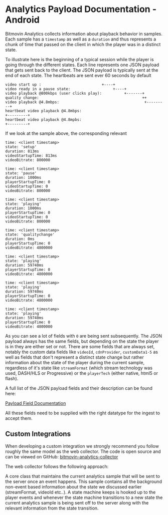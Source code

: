 # Analytics Payload Documentation - Android

Bitmovin Analytics collects information about playback behavior in samples. Each sample has a `timestamp` as well as a `duration` and thus represents a chunk of time that passed on the client in which the player was in a distinct state.

To illustrate here is the beginning of a typical session while the player is going through the different states. Each line represents one JSON payload that gets sent back to the client. The JSON payload is typically sent at the end of each state. The heartbeats are sent ever 60 seconds by default

```
video start up :                           +----+
video ready in a pause state:                   +----+
video playback @800kbps (user clicks play):          +-------+
quality change:                                              ++
video playback @4.8mbps:                                      +---------+
heartbeat video playback @4.8mbps:                                      +---------+
heartbeat video playback @4.8mpbs:                                                +---------+
```

If we look at the sample above, the corresponding relevant 

```
time: <client timestamp>
state: 'setup'
duration: 813ms
videoStartupTime: 813ms
videoBitrate: 800000
```
```
time: <client timestamp>
state: 'pause'
duration: 1000ms
playerStartupTime: 0
videoStartupTime: 0
videoBitrate: 800000
```
```
time: <client timestamp>
state: 'playing'
duration: 1000ms
playerStartupTime: 0
videoStartupTime: 0
videoBitrate: 800000
```
```
time: <client timestamp>
state: 'qualitychange'
duration: 0ms
playerStartupTime: 0
videoBitrate: 4800000
```
```
time: <client timestamp>
state: 'playing'
duration: 59740ms
playerStartupTime: 0
videoBitrate: 4800000
```
```
time: <client timestamp>
state: 'playing'
duration: 59740ms
playerStartupTime: 0
videoBitrate: 4800000
```
```
time: <client timestamp>
state: 'playing'
duration: 59740ms
playerStartupTime: 0
videoBitrate: 4800000
```

As you can see a lot of fields with `0` are being sent subsequently. The JSON payload always has the same fields, but depending on the state the player is in they are either set or not. There are some fields that are always set, notably the custom data fields like `videoId`, `cdnProvider`, `customData1-5` as well as fields that don't represent a distinct state change but rather information about the state of the player during the current sample, regardless of it's state like `streamFormat` (which stream technology was used, DASH/HLS or Progressive) or the `playerTech` (either native, html5 or flash).

A full list of the JSON payload fields and their description can be found here:

[Payload Field Documentation](https://docs.google.com/spreadsheets/d/1sSFGtKfOS-efQFDB6FFbNPYFXUnauHBqhyP5AFt4ZJA/edit?usp=sharing)

All these fields need to be supplied with the right datatype for the ingest to accept them.

## Custom Integrations

When developing a custom integration we strongly recommend you follow roughly the same model as the web collector. The code is open source and can be viewed on GitHub: [bitmovin-analytics-collector](https://github.com/bitmovin/bitmovin-analytics-collector)

The web collector follows the following approach:

A core class that maintains the current analytics sample that will be sent to the server once an event happens. This sample contains all the background non-event based information about the state we discussed earlier (streamFormat, videoId etc..). A state machine keeps is hooked up to the player events and whenever the state machine transitions to a new state the current analytics sample is being sent off to the server along with the relevant information from the state transition.
